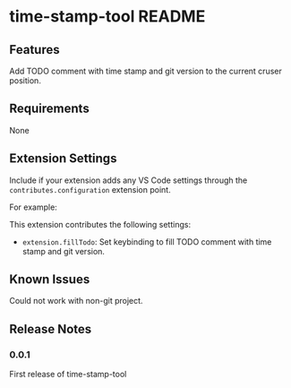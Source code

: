 # time-stamp-tool README


## Features

Add TODO comment with time stamp and git version to the current cruser position.

## Requirements

None

## Extension Settings

Include if your extension adds any VS Code settings through the `contributes.configuration` extension point.

For example:

This extension contributes the following settings:

* `extension.fillTodo`: Set keybinding to fill TODO comment with time stamp and git version.

## Known Issues

Could not work with non-git project.

## Release Notes



### 0.0.1

First release of time-stamp-tool
